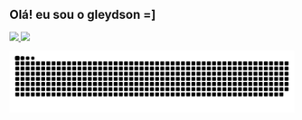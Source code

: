 ## Olá! eu sou o gleydson =]

<div>
    <a href="https://www.instagram.com/o.unfollow_/">
        <img height="180em" src="https://github-readme-stats.vercel.app/api?username=Unfollow1&show_icons=true&theme=radical" />
        <img height="180em" src="https://github-readme-stats.vercel.app/api/top-langs/?username=Unfollow1&layout=compact&langs_count=16&theme=radical" />
    </a>
</div>

![Snake animation](https://github.com/unfollow1/unfollow1/blob/output/github-contribution-grid-snake.svg)
